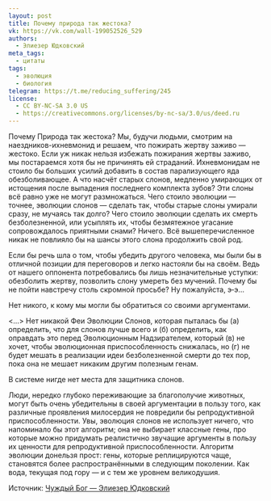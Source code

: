 ```yaml
---
layout: post
title: Почему природа так жестока?
vk: https://vk.com/wall-199052526_529
authors:
  - Элиезер Юдковский
meta_tags:
  - цитаты
tags:
  - эволюция
  - биология
telegram: https://t.me/reducing_suffering/245
license:
  - CC BY-NC-SA 3.0 US
  - https://creativecommons.org/licenses/by-nc-sa/3.0/us/deed.ru
---
```

Почему Природа так жестока? Мы, будучи людьми, смотрим на наездников-ихневмонид и решаем, что пожирать жертву заживо — жестоко. Если уж никак нельзя избежать пожирания жертвы заживо, мы постараемся хотя бы не причинять ей страданий. Ихневмонидам не стоило бы больших усилий добавить в состав парализующего яда обезболивающее. А что насчёт старых слонов, медленно умирающих от истощения после выпадения последнего комплекта зубов? Эти слоны всё равно уже не могут размножаться. Чего стоило эволюции — точнее, эволюции слонов — сделать так, чтобы старые слоны умирали сразу, не мучаясь так долго? Чего стоило эволюции сделать их смерть безболезненной, или усыплять их, чтобы безмятежное угасание сопровождалось приятными снами? Ничего. Всё вышеперечисленное никак не повлияло бы на шансы этого слона продолжить свой род.

Если бы речь шла о том, чтобы убедить другого человека, мы были бы в отличной позиции для переговоров и легко настояли бы на своём. Ведь от нашего оппонента потребовались бы лишь незначительные уступки: обезболить жертву, позволить слону умереть без мучений. Почему бы не пойти навстречу столь скромной просьбе? Ну пожалуйста, э‑э…

Нет никого, к кому мы могли бы обратиться со своими аргументами.

<...> Нет никакой Феи Эволюции Слонов, которая пыталась бы (а) определить, что для слонов лучше всего и (б) определить, как оправдать это перед Эволюционным Надзирателем, который (в) не хочет, чтобы эволюционная приспособленность снижалась, но (г) не будет мешать в реализации идеи безболезненной смерти до тех пор, пока она не мешает никаким другим полезным генам.

В системе нигде нет места для защитника слонов.

Люди, нередко глубоко переживающие за благополучие животных, могут быть очень убедительны в своей аргументации в пользу того, как различные проявления милосердия не повредили бы репродуктивной приспособленности. Увы, эволюция слонов не использует ничего, что напоминало бы этот алгоритм; она не выбирает классные гены, про которые можно придумать реалистично звучащие аргументы в пользу их ценности для репродуктивной приспособленности. Алгоритм эволюции донельзя прост: гены, которые реплицируются чаще, становятся более распространёнными в следующим поколении. Как вода, текущая под гору — и с тем же уровнем великодушия.  

Источник: [Чуждый Бог — Элиезер Юдковский](77.html)